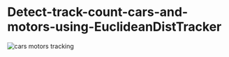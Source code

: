 # Detect-track-count-cars-and-motors-using-EuclideanDistTracker
![cars   motors tracking](https://github.com/user-attachments/assets/a7f383ba-6013-4d6a-bbb9-9081f7b7111e)

